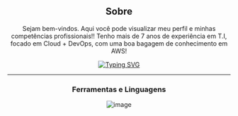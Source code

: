 <div align="center">

## Sobre
Sejam bem-vindos.
Aqui você pode visualizar meu perfil e minhas competências profissionais!! 
Tenho mais de 7 anos de experiência em T.I, focado em Cloud + DevOps, com uma boa bagagem de conhecimento em AWS!

<!-- Typing SVG by DenverCoder1 - https://github.com/DenverCoder1/readme-typing-svg -->
  <a href="https://git.io/typing-svg"><img src="https://readme-typing-svg.herokuapp.com?font=Fira+Code&weight=500&size=25&pause=1000&color=0BC027&center=true&vCenter=true&random=false&width=435&lines=DevOps+Engineer;Cloud+Solution+Architect" alt="Typing SVG" /></a>
</p>
<hr/>

### Ferramentas e Linguagens
![image](https://img.shields.io/badge/Cloudflare-F38020?style=for-the-badge&logo=Cloudflare&logoColor=white)


